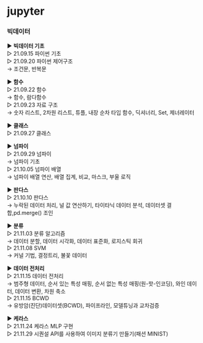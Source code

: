 # jupyter

### 빅데이터
▶ <b>빅데이터 기초</b></br>
▷ 21.09.15 파이썬 기초 </br>
▷ 21.09.20 파이썬 제어구조</br>
   → 조건문, 반복문</br>

▶ <b>함수</b></br>
▷ 21.09.22 함수</br>
   → 함수, 람다함수</br>
▷ 21.09.23 자료 구조</br>
   → 숫자 리스트, 2차원 리스트, 튜플, 내장 순차 타입 함수, 딕셔너리, Set, 제너레이터</br>

▶ <b>클래스</b></br>
▷ 21.09.27 클래스</br>

▶ <b>넘파이</b></br>
▷ 21.09.29 넘파이</br>
→ 넘파이 기초</br>
▷ 21.10.05 넘파이 배열</br>
→ 넘파이 배열 연산, 배열 집계, 비교, 마스크, 부울 로직</br>

▶ <b>판다스</b></br>
▷ 21.10.10 판다스</br>
→ 누락된 데이터 처리, 널 값 연산하기, 타이타닉 데이터 분석, 데이터셋 결합,pd.merge() 조인</br>

▶ <b>분류</b></br>
▷ 21.11.03 분류 알고리즘</br>
→ 데이터 분할, 데이터 시각화, 데이터 표준화, 로지스틱 회귀</br>
▷ 21.11.08 SVM</br>
→ 커널 기법, 결정트리, 불꽃 데이터</br>

▶ <b>데이터 전처리</b></br>
▷ 21.11.15 데이터 전처리</br>
→ 범주형 데이터, 순서 있는 특성 매핑, 순서 없는 특성 매핑(원-핫-인코딩), 와인 데이터, 데이터 변환, 차원 축소</br>
▷ 21.11.15 BCWD</br>
→ 유방암(진단)데이터셋(BCWD), 파이프라인, 모델튜닝과 교차검증</br>

▶ <b>케라스</b></br>
▷ 21.11.24 케라스 MLP 구현</br>
▷ 21.11.29 시퀀설 API를 사용하여 이미지 분류기 만들기(패션 MINIST)</br>
